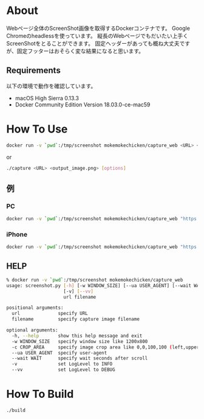 About
=======

Webページ全体のScreenShot画像を取得するDockerコンテナです。
Google Chromeのheadlessを使っています。
縦長のWebページでもだいたい上手くScreenShotをとることができます。
固定ヘッダーがあっても概ね大丈夫ですが、固定フッターはおそらく変な結果になると思います。

Requirements
------------
以下の環境で動作を確認しています。

* macOS High Sierra 0.13.3
* Docker Community Edition Version 18.03.0-ce-mac59

How To Use
=========

```bash
docker run -v `pwd`:/tmp/screenshot mokemokechicken/capture_web <URL> <output_image.png> [options]
```

or

```bash
./capture <URL> <output_image.png> [options]
```

例
----

### PC
```bash
docker run -v `pwd`:/tmp/screenshot mokemokechicken/capture_web "https://www.yahoo.co.jp/" yahoo_pc.png
```

### iPhone
```bash
docker run -v `pwd`:/tmp/screenshot mokemokechicken/capture_web "https://www.yahoo.co.jp/" yahoo_sp.png -w 414x735 --ua 'Mozilla/5.0 (iPhone; CPU iPhone OS 11_0 like Mac OS X) AppleWebKit/604.1.38 (KHTML, like Gecko) Version/11.0 Mobile/15A372 Safari/604.1'
```

HELP
----

```bash
% docker run -v `pwd`:/tmp/screenshot mokemokechicken/capture_web
usage: screenshot.py [-h] [-w WINDOW_SIZE] [--ua USER_AGENT] [--wait WAIT]
                     [-v] [--vv]
                     url filename

positional arguments:
  url              specify URL
  filename         specify capture image filename

optional arguments:
  -h, --help       show this help message and exit
  -w WINDOW_SIZE   specify window size like 1200x800
  -c CROP_AREA     specify image crop area like 0,0,100,100 (left,upper,right,lower)
  --ua USER_AGENT  specify user-agent
  --wait WAIT      specify wait seconds after scroll
  -v               set LogLevel to INFO
  --vv             set LogLevel to DEBUG
```

How To Build
===========

```bash
./build
```
